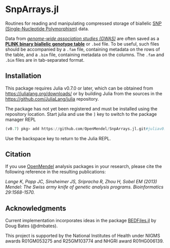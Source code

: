 # SnpArrays.jl

Routines for reading and manipulating compressed storage of biallelic [SNP (Single-Nucleotide Polymorphism)](https://en.wikipedia.org/wiki/Single-nucleotide_polymorphism) data.

Data from [*genome-wide association studies (GWAS)*](https://en.wikipedia.org/wiki/Genome-wide_association_study) are often saved as a [**PLINK binary biallelic genotype table**](https://www.cog-genomics.org/plink2/formats#bed) or `.bed` file.
To be useful, such files should be accompanied by a `.fam` file, containing metadata on the rows of the table, and a `.bim` file, containing metadata on the columns. The `.fam` and `.bim` files are in tab-separated format.

## Installation

This package requires Julia v0.7.0 or later, which can be obtained from
https://julialang.org/downloads/ or by building Julia from the sources in the
https://github.com/JuliaLang/julia repository.

The package has not yet been registered and must be installed using the repository location.
Start julia and use the `]` key to switch to the package manager REPL
```julia
(v0.7) pkg> add https://github.com/OpenMendel/SnpArrays.jl.git#juliav0.7
```
Use the backspace key to return to the Julia REPL.

## Citation

If you use [OpenMendel](https://openmendel.github.io) analysis packages in your research, please cite the following reference in the resulting publications:

*Lange K, Papp JC, Sinsheimer JS, Sripracha R, Zhou H, Sobel EM (2013) Mendel: The Swiss army knife of genetic analysis programs. Bioinformatics 29:1568-1570.*

## Acknowledgments

Current implementation incorporates ideas in the package [BEDFiles.jl](https://github.com/dmbates/BEDFiles.jl) by Doug Bates (@dmbates).

This project is supported by the National Institutes of Health under NIGMS awards R01GM053275 and R25GM103774 and NHGRI award R01HG006139.
